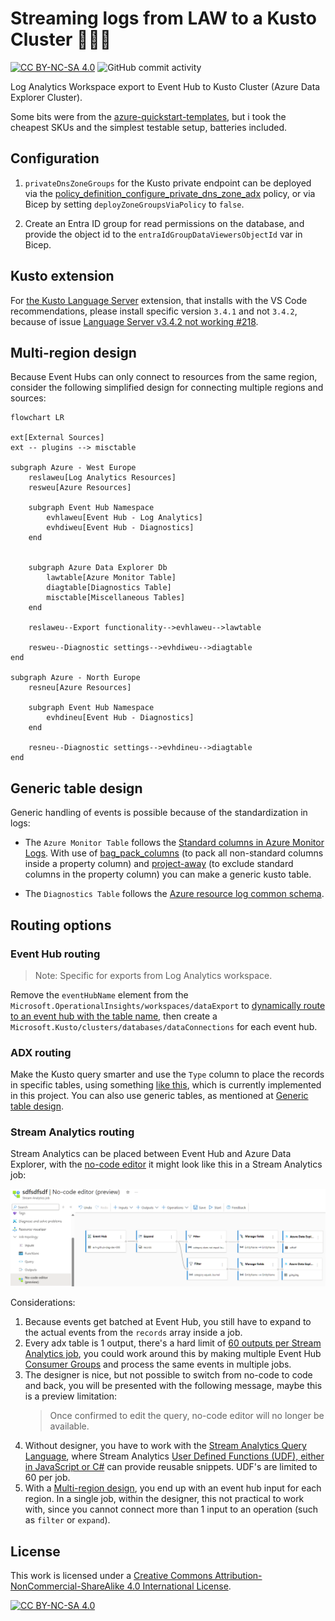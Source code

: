 # Streaming logs from LAW to a Kusto Cluster 🤽🏻‍♂️ #

[![CC BY-NC-SA 4.0][cc-by-nc-sa-shield]][cc-by-nc-sa]
![GitHub commit activity](https://img.shields.io/github/commit-activity/m/erwinkramer/kusto-event-hub-law)

Log Analytics Workspace export to Event Hub to Kusto Cluster (Azure Data Explorer Cluster).

Some bits were from the [azure-quickstart-templates](https://github.com/Azure/azure-quickstart-templates/blob/master/quickstarts/microsoft.kusto/kusto-event-hub/main.bicep), but i took the cheapest SKUs and the simplest testable setup, batteries included.

## Configuration ##

1. `privateDnsZoneGroups` for the Kusto private endpoint can be deployed via the [policy_definition_configure_private_dns_zone_adx](/policy/policy_definition_configure_private_dns_zone_adx.json) policy, or via Bicep by setting `deployZoneGroupsViaPolicy` to `false`.

2. Create an Entra ID group for read permissions on the database, and provide the object id to the `entraIdGroupDataViewersObjectId` var in Bicep.

## Kusto extension ##

For [the Kusto Language Server](https://marketplace.visualstudio.com/items?itemName=rosshamish.kuskus-kusto-language-server) extension, that installs with the VS Code recommendations, please install specific version `3.4.1` and not `3.4.2`, because of issue [Language Server v3.4.2 not working #218](https://github.com/rosshamish/kuskus/issues/218).

## Multi-region design ##

Because Event Hubs can only connect to resources from the same region, consider the following simplified design for connecting multiple regions and sources:

```mermaid
flowchart LR

ext[External Sources]
ext -- plugins --> misctable

subgraph Azure - West Europe
    reslaweu[Log Analytics Resources]
    resweu[Azure Resources]

    subgraph Event Hub Namespace
        evhlaweu[Event Hub - Log Analytics]
        evhdiweu[Event Hub - Diagnostics]
    end

    
    subgraph Azure Data Explorer Db
        lawtable[Azure Monitor Table]
        diagtable[Diagnostics Table]
        misctable[Miscellaneous Tables]
    end

    reslaweu--Export functionality-->evhlaweu-->lawtable

    resweu--Diagnostic settings-->evhdiweu-->diagtable
end
    
subgraph Azure - North Europe
    resneu[Azure Resources]

    subgraph Event Hub Namespace
        evhdineu[Event Hub - Diagnostics]
    end

    resneu--Diagnostic settings-->evhdineu-->diagtable
end
```

## Generic table design ##

Generic handling of events is possible because of the standardization in logs:

- The `Azure Monitor Table` follows the [Standard columns in Azure Monitor Logs](https://learn.microsoft.com/en-us/azure/azure-monitor/logs/log-standard-columns). With use of  [bag_pack_columns](https://learn.microsoft.com/en-us/kusto/query/bag-pack-columns-function?view=azure-data-explorer) (to pack all non-standard columns inside a property column) and [project-away](https://learn.microsoft.com/en-us/kusto/query/project-away-operator?view=azure-data-explorer) (to exclude standard columns in the property column) you can make a generic kusto table.

- The `Diagnostics Table` follows the [Azure resource log common schema](https://learn.microsoft.com/en-us/azure/azure-monitor/essentials/resource-logs-schema#top-level-common-schema).

## Routing options ##

### Event Hub routing ###

> Note: Specific for exports from Log Analytics workspace.

Remove the `eventHubName` element from the `Microsoft.OperationalInsights/workspaces/dataExport` to [dynamically route to an event hub with the table name](https://learn.microsoft.com/en-us/azure/azure-monitor/logs/logs-data-export?tabs=portal#event-hubs), then create a `Microsoft.Kusto/clusters/databases/dataConnections` for each event hub.

### ADX routing ###

Make the Kusto query smarter and use the `Type` column to place the records in specific tables, using something [like this](https://learn.microsoft.com/en-us/kusto/management/update-policy-tutorial?view=azure-data-explorer#1---create-tables-and-update-policies), which is currently implemented in this project. You can also use generic tables, as mentioned at [Generic table design](#generic-table-design).

### Stream Analytics routing ### 

Stream Analytics can be placed between Event Hub and Azure Data Explorer, with the [no-code editor](https://learn.microsoft.com/en-us/azure/stream-analytics/no-code-stream-processing) it might look like this in a Stream Analytics job:

![Stream Analytics](.images/stream-analytics-nocode.png)

Considerations:

1. Because events get batched at Event Hub, you still have to expand to the actual events from the `records` array inside a job. 
1. Every adx table is 1 output, there's a hard limit of [60 outputs per Stream Analytics job](https://github.com/MicrosoftDocs/azure-docs/blob/main/includes/stream-analytics-limits-table.md), you could work around this by making multiple Event Hub [Consumer Groups](https://learn.microsoft.com/en-us/azure/event-hubs/event-hubs-features#consumer-groups) and process the same events in multiple jobs.
1. The designer is nice, but not possible to switch from no-code to code and back, you will be presented with the following message, maybe this is a preview limitation:
   > Once confirmed to edit the query, no-code editor will no longer be available.
2. Without designer, you have to work with the [Stream Analytics Query Language](https://learn.microsoft.com/en-us/stream-analytics-query/stream-analytics-query-language-reference?toc=https%3A%2F%2Flearn.microsoft.com%2Fen-us%2Fazure%2Fstream-analytics%2Ftoc.json&bc=https%3A%2F%2Flearn.microsoft.com%2Fen-us%2Fazure%2Fbread%2Ftoc.json), where Stream Analytics [User Defined Functions (UDF), either in JavaScript or C#](https://learn.microsoft.com/en-us/azure/stream-analytics/functions-overview) can provide reusable snippets. UDF's are limited to 60 per job.
3. With a [Multi-region design](#multi-region-design), you end up with an event hub input for each region. In a single job, within the designer, this not practical to work with, since you cannot connect more than 1 input to an operation (such as `filter` or `expand`).

## License ##

This work is licensed under a
[Creative Commons Attribution-NonCommercial-ShareAlike 4.0 International License][cc-by-nc-sa].

[![CC BY-NC-SA 4.0][cc-by-nc-sa-image]][cc-by-nc-sa]

[cc-by-nc-sa]: http://creativecommons.org/licenses/by-nc-sa/4.0/
[cc-by-nc-sa-image]: https://licensebuttons.net/l/by-nc-sa/4.0/88x31.png
[cc-by-nc-sa-shield]: https://img.shields.io/badge/License-CC%20BY--NC--SA%204.0-lightgrey.svg
